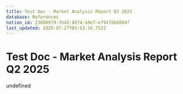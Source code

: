 ```yaml
---
title: Test Doc - Market Analysis Report Q2 2025
database: References
notion_id: 23880979-7b42-8074-a9e7-ef947db6804f
last_updated: 2025-07-27T05:53:16.752Z
---
```


# Test Doc - Market Analysis Report Q2 2025

undefined